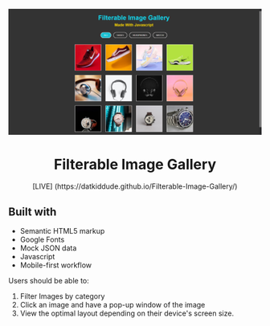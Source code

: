 ![filterable-image-gallery](image-gallery.png)

<h1 align="center">Filterable Image Gallery</h1>

<div align="center">
 [LIVE] (https://datkiddude.github.io/Filterable-Image-Gallery/)
</div>

## Built with

- Semantic HTML5 markup
- Google Fonts
- Mock JSON data
- Javascript
- Mobile-first workflow

Users should be able to:

1. Filter Images by category
2. Click an image and have a pop-up window of the image
3. View the optimal layout depending on their device's screen size.
